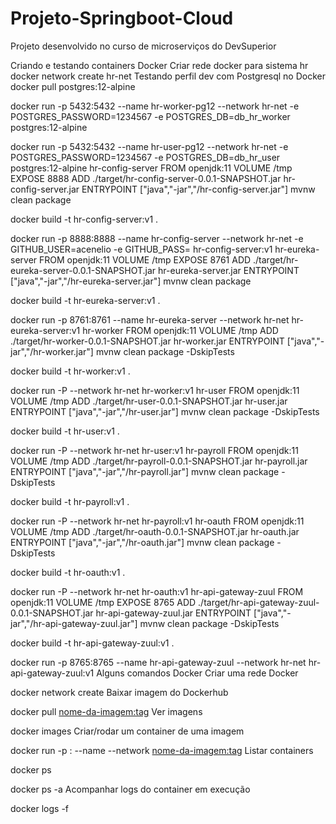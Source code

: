 # Projeto-Springboot-Cloud
Projeto desenvolvido no curso de microserviços do DevSuperior

Criando e testando containers Docker
Criar rede docker para sistema hr
docker network create hr-net
Testando perfil dev com Postgresql no Docker
docker pull postgres:12-alpine

docker run -p 5432:5432 --name hr-worker-pg12 --network hr-net -e POSTGRES_PASSWORD=1234567 -e POSTGRES_DB=db_hr_worker postgres:12-alpine

docker run -p 5432:5432 --name hr-user-pg12 --network hr-net -e POSTGRES_PASSWORD=1234567 -e POSTGRES_DB=db_hr_user postgres:12-alpine
hr-config-server
FROM openjdk:11
VOLUME /tmp
EXPOSE 8888
ADD ./target/hr-config-server-0.0.1-SNAPSHOT.jar hr-config-server.jar
ENTRYPOINT ["java","-jar","/hr-config-server.jar"]
mvnw clean package

docker build -t hr-config-server:v1 .

docker run -p 8888:8888 --name hr-config-server --network hr-net -e GITHUB_USER=acenelio -e GITHUB_PASS= hr-config-server:v1
hr-eureka-server
FROM openjdk:11
VOLUME /tmp
EXPOSE 8761
ADD ./target/hr-eureka-server-0.0.1-SNAPSHOT.jar hr-eureka-server.jar
ENTRYPOINT ["java","-jar","/hr-eureka-server.jar"]
mvnw clean package

docker build -t hr-eureka-server:v1 .

docker run -p 8761:8761 --name hr-eureka-server --network hr-net hr-eureka-server:v1
hr-worker
FROM openjdk:11
VOLUME /tmp
ADD ./target/hr-worker-0.0.1-SNAPSHOT.jar hr-worker.jar
ENTRYPOINT ["java","-jar","/hr-worker.jar"]
mvnw clean package -DskipTests

docker build -t hr-worker:v1 .

docker run -P --network hr-net hr-worker:v1
hr-user
FROM openjdk:11
VOLUME /tmp
ADD ./target/hr-user-0.0.1-SNAPSHOT.jar hr-user.jar
ENTRYPOINT ["java","-jar","/hr-user.jar"]
mvnw clean package -DskipTests

docker build -t hr-user:v1 .

docker run -P --network hr-net hr-user:v1
hr-payroll
FROM openjdk:11
VOLUME /tmp
ADD ./target/hr-payroll-0.0.1-SNAPSHOT.jar hr-payroll.jar
ENTRYPOINT ["java","-jar","/hr-payroll.jar"]
mvnw clean package -DskipTests

docker build -t hr-payroll:v1 .

docker run -P --network hr-net hr-payroll:v1
hr-oauth
FROM openjdk:11
VOLUME /tmp
ADD ./target/hr-oauth-0.0.1-SNAPSHOT.jar hr-oauth.jar
ENTRYPOINT ["java","-jar","/hr-oauth.jar"]
mvnw clean package -DskipTests

docker build -t hr-oauth:v1 .

docker run -P --network hr-net hr-oauth:v1
hr-api-gateway-zuul
FROM openjdk:11
VOLUME /tmp
EXPOSE 8765
ADD ./target/hr-api-gateway-zuul-0.0.1-SNAPSHOT.jar hr-api-gateway-zuul.jar
ENTRYPOINT ["java","-jar","/hr-api-gateway-zuul.jar"]
mvnw clean package -DskipTests

docker build -t hr-api-gateway-zuul:v1 .

docker run -p 8765:8765 --name hr-api-gateway-zuul --network hr-net hr-api-gateway-zuul:v1
Alguns comandos Docker
Criar uma rede Docker

docker network create <nome-da-rede>
Baixar imagem do Dockerhub

docker pull <nome-da-imagem:tag>
Ver imagens

docker images
Criar/rodar um container de uma imagem

docker run -p <porta-externa>:<porta-interna> --name <nome-do-container> --network <nome-da-rede> <nome-da-imagem:tag> 
Listar containers

docker ps

docker ps -a
Acompanhar logs do container em execução

docker logs -f <container-id>
